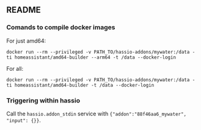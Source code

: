 ## README

### Comands to compile docker images

For just amd64:

```
docker run --rm --privileged -v PATH_TO/hassio-addons/mywater:/data -ti homeassistant/amd64-builder --arm64 -t /data --docker-login
```

For all:

```
docker run --rm --privileged -v PATH_TO/hassio-addons/mywater:/data -ti homeassistant/amd64-builder -t /data --docker-login
```

### Triggering within hassio

Call the `hassio.addon_stdin` service with `{"addon":"88f46aa6_mywater",
"input": {}}`.

